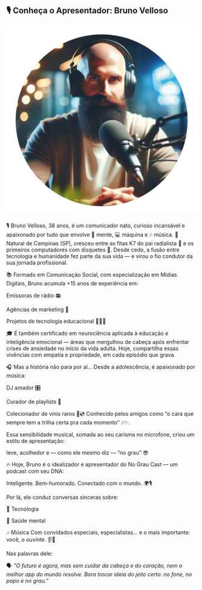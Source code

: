 ## 🎙️ Conheça o Apresentador: Bruno Velloso

![Apresentador](https://github.com/fzanneti/no-grau-cast/blob/a8d4f9efab38a47050e4a4977fb27d666ec403d1/assets/images/avatar/avatar_2.png)

🎙️ Bruno Velloso, 38 anos, é um comunicador nato, curioso incansável e apaixonado por tudo que envolve 🧠 mente, 💻 máquina e 🎶 música.
📍 Natural de Campinas (SP), cresceu entre as fitas K7 do pai radialista 📼 e os primeiros computadores com disquetes 💾.
Desde cedo, a fusão entre tecnologia e humanidade fez parte da sua vida — e virou o fio condutor da sua jornada profissional.

📚 Formado em Comunicação Social, com especialização em Mídias Digitais, Bruno acumula +15 anos de experiência em:

Emissoras de rádio 📻

Agências de marketing 📢

Projetos de tecnologia educacional 👨‍🏫💡

🎓 É também certificado em neurociência aplicada à educação e inteligência emocional — áreas que mergulhou de cabeça após enfrentar crises de ansiedade no início da vida adulta.
Hoje, compartilha essas vivências com empatia e propriedade, em cada episódio que grava.

🎧 Mas a história não para por aí...
Desde a adolescência, é apaixonado por música:

DJ amador 🎛️

Curador de playlists 🎼

Colecionador de vinis raros 🎵💿
Conhecido pelos amigos como “o cara que sempre tem a trilha certa pra cada momento” 🎶✨.

Essa sensibilidade musical, somada ao seu carisma no microfone, criou um estilo de apresentação:

leve, acolhedor e — como ele mesmo diz — “no grau” 😎

🔥 Hoje, Bruno é o idealizador e apresentador do No Grau Cast — um podcast com seu DNA:

Inteligente. Bem-humorado. Conectado com o mundo. 🌍🎙️

Por lá, ele conduz conversas sinceras sobre:

🧠 Tecnologia

💚 Saúde mental

🎶 Música
Com convidados especiais, especialistas... e o mais importante: você, o ouvinte. 👂💬

Nas palavras dele:

🗣️ *“O futuro é agora, mas sem cuidar da cabeça e do coração, nem o melhor app do mundo resolve. Bora trocar ideia do jeito certo: no fone, no papo e no grau.”*
